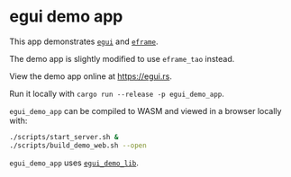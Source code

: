 # egui demo app

This app demonstrates [`egui`](https://github.com/emilk/egui/) and
[`eframe`](https://github.com/emilk/egui/tree/master/crates/eframe).

The demo app is slightly modified to use `eframe_tao` instead.

View the demo app online at <https://egui.rs>.

Run it locally with `cargo run --release -p egui_demo_app`.

`egui_demo_app` can be compiled to WASM and viewed in a browser locally with:

```sh
./scripts/start_server.sh &
./scripts/build_demo_web.sh --open
```

`egui_demo_app` uses
[`egui_demo_lib`](https://github.com/emilk/egui/tree/master/crates/egui_demo_lib).
